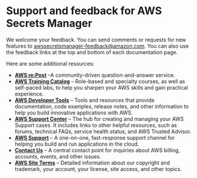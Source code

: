 # Support and feedback for AWS Secrets Manager<a name="support-and-feedback"></a>

We welcome your feedback\. You can send comments or requests for new features to [awssecretsmanager\-feedback@amazon\.com](mailto:awssecretsmanager-feedback@amazon.com)\. You can also use the feedback links at the top and bottom of each documentation page\.

Here are some additional resources:
+ **[AWS re:Post](https://repost.aws/tags/TAJAqKRtZ5RY6XCoNAUTcVzQ/aws-secrets-manager)** –A community\-driven question\-and\-answer service\.
+ **[AWS Training Catalog](https://aws.amazon.com/training/course-descriptions/)** – Role\-based and specialty courses, as well as self\-paced labs, to help you sharpen your AWS skills and gain practical experience\.
+ **[AWS Developer Tools](https://aws.amazon.com/developertools/)** – Tools and resources that provide documentation, code examples, release notes, and other information to help you build innovative applications with AWS\.
+ **[AWS Support Center](https://console.aws.amazon.com/support/home#/)** – The hub for creating and managing your AWS Support cases\. It includes links to other helpful resources, such as forums, technical FAQs, service health status, and AWS Trusted Advisor\.
+ **[AWS Support](https://aws.amazon.com/premiumsupport/)** – A one\-on\-one, fast\-response support channel for helping you build and run applications in the cloud\.
+ **[Contact Us](https://aws.amazon.com/contact-us/)** – A central contact point for inquiries about AWS billing, accounts, events, and other issues\.
+ **[AWS Site Terms](https://aws.amazon.com/terms/)** – Detailed information about our copyright and trademark, your account, your license, site access, and other topics\.